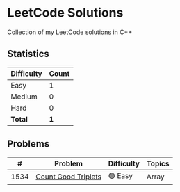 # LeetCode Solutions

Collection of my LeetCode solutions in C++

## Statistics

| Difficulty | Count |
|------------|-------|
| Easy | 1 |
| Medium | 0 |
| Hard | 0 |
| **Total** | **1** |

## Problems

| # | Problem | Difficulty | Topics |
|---|---------|------------|--------|
| 1534 | [Count Good Triplets](1534-count-good-triplets/1534-count-good-triplets.cpp) | 🟢 Easy | Array |
